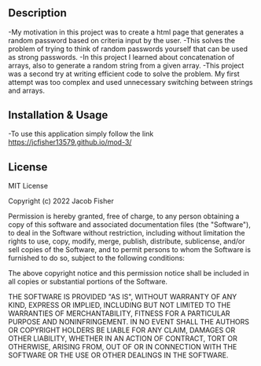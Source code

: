 # <Password-Generator>

## Description

-My motivation in this project was to create a html page that generates a random password based on criteria input by the user. 
-This solves the problem of trying to think of random passwords yourself that can be used as strong passwords. 
-In this project I learned about concatenation of arrays, also to generate a random string from a given array.
-This project was a second try at writing efficient code to solve the problem. My first attempt was too complex and used unnecessary switching between strings and arrays.

## Installation & Usage

-To use this application simply follow the link https://jcfisher13579.github.io/mod-3/ 


## License 

MIT License

Copyright (c) 2022 Jacob Fisher

Permission is hereby granted, free of charge, to any person obtaining a copy
of this software and associated documentation files (the "Software"), to deal
in the Software without restriction, including without limitation the rights
to use, copy, modify, merge, publish, distribute, sublicense, and/or sell
copies of the Software, and to permit persons to whom the Software is
furnished to do so, subject to the following conditions:

The above copyright notice and this permission notice shall be included in all
copies or substantial portions of the Software.

THE SOFTWARE IS PROVIDED "AS IS", WITHOUT WARRANTY OF ANY KIND, EXPRESS OR
IMPLIED, INCLUDING BUT NOT LIMITED TO THE WARRANTIES OF MERCHANTABILITY,
FITNESS FOR A PARTICULAR PURPOSE AND NONINFRINGEMENT. IN NO EVENT SHALL THE
AUTHORS OR COPYRIGHT HOLDERS BE LIABLE FOR ANY CLAIM, DAMAGES OR OTHER
LIABILITY, WHETHER IN AN ACTION OF CONTRACT, TORT OR OTHERWISE, ARISING FROM,
OUT OF OR IN CONNECTION WITH THE SOFTWARE OR THE USE OR OTHER DEALINGS IN THE
SOFTWARE.
